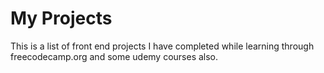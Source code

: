 # My Projects

This is a list of front end projects I have completed while learning through freecodecamp.org and some udemy courses also.


